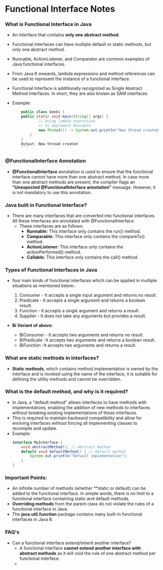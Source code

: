 # Functional Interface Notes
### **What is Functional Interface in Java** 
- An interface that contains **only one abstract method**. 
- Functional interfaces can have multiple default or static methods, but only one abstract method. 
- Runnable, ActionListener, and Comparator are common examples of Java functional interfaces. 
- From Java 8 onwards, lambda expressions and method references can be used to represent the instance of a functional interface.
- Functional Interface is additionally recognized as Single Abstract Method Interfaces. In short, they are also known as SAM interfaces

- Example:
    ```java 
        public class Geeks {  
        public static void main(String[] args) {
                // Using lambda expression 
                // to implement Runnable
                new Thread(() -> System.out.println("New thread created")).start();
            }
        }
        Output: New thread created
        ```
### @FunctionalInterface Annotation
- **@FunctionalInterface** annotation is used to ensure that the functional interface cannot have more than one abstract method. In case more than one abstract methods are present, the compiler flags an **“Unexpected @FunctionalInterface annotation”** message. However, it is not mandatory to use this annotation.

### Java built in Functional Interface?
- There are many interfaces that are converted into functional interfaces. All these interfaces are annotated with @FunctionalInterface.  
    - These interfaces are as follows:
        - **Runnable:** This interface only contains the run() method.
        - **Comparable:** This interface only contains the compareTo() method.
        - **ActionListener:** This interface only contains the actionPerformed() method.
        - **Callable:** This interface only contains the call() method.

### Types of Functional Interfaces in Java
- four main kinds of functional interfaces which can be applied in multiple situations as mentioned below:.  
    1. Consumer - It accepts a single input argument and returns no result.        
    2. Predicate - It accepts a single argument and returns a boolean result.       
    3. Function - It accepts a single argument and returns a result.        
    4. Supplier - It does not take any arguments but provides a result.

- **Bi Variant of above:**
     - BiConsumer - It accepts two arguments and returns no result.
     - BiPredicate -It accepts two arguments and returns a boolean result.
     - BiFunction -It accepts two arguments and returns a result.

### What are static methods in Interfaces?
- **Static methods**, which contains method implementation is owned by the interface and is invoked using the name of the interface, it is suitable for defining the utility methods and cannot be overridden.

### What is the default method, and why is it required?
- In Java, a "default method" allows interfaces to have methods with implementations, enabling the addition of new methods to interfaces without breaking existing implementations of those interfaces.
- This is required to maintain backward compatibility and allow for evolving interfaces without forcing all implementing classes to recompile and update. 
- Example:
    ```java     
    interface MyInterface {
        void abstractMethod(); // Abstract method
        default void defaultMethod() { // Default method
            System.out.println("Default implementation");
        }
    }
    ```
### Important Points:
- An infinite number of methods (whether **static or default) can be added to the functional interface. In simple words, there is no limit to a functional interface containing static and default methods.
- **Overriding methods** from the parent class do not violate the rules of a functional interface in Java.
- The **java.util.function** package contains many built-in functional interfaces in Java 8.

### FAQ's
- Can a functional interface extend/inherit another interface?
    - A functional interface **cannot extend another interface with abstract methods** as it will void the rule of one abstract method per functional interface.
    - 